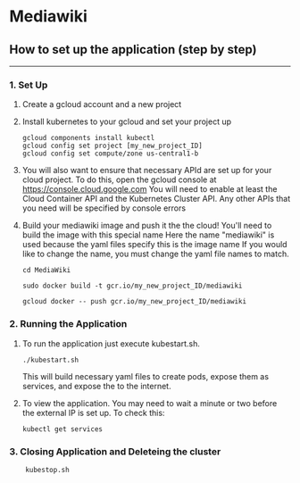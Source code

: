 # Mediawiki

## How to set up the application (step by step)
------------------------------------------------

### 1. Set Up
1. Create a gcloud account and a new project

2. Install kubernetes to your gcloud and set your project up 

	``` 
	gcloud components install kubectl
	gcloud config set project [my_new_project_ID]
	gcloud config set compute/zone us-central1-b

	```

3. You will also want to ensure that necessary APId are set up for your cloud project.
	To do this, open the gcloud console at https://console.cloud.google.com
	You will need to enable at least the Cloud Container API and the Kubernetes Cluster API.
	Any other APIs that you need will be specified by console errors


4. Build your mediawiki image and push it the the cloud!
	You'll need to build the image with this special name
	Here the name "mediawiki" is used because the yaml files specify this is the image name
	If you would like to change the name, you must change the yaml file names to match.

	```
	cd MediaWiki
	
	sudo docker build -t gcr.io/my_new_project_ID/mediawiki
	
	gcloud docker -- push gcr.io/my_new_project_ID/mediawiki

	```

 
### 2. Running the Application

1. To run the application just execute kubestart.sh.
	```
	./kubestart.sh
	```

	This will build necessary yaml files to create pods, expose them as services, and expose the to the internet.

2. To view the application. You may need to wait a minute or two before the external IP is set up.
	To check this:
	
	```
	kubectl get services
	```

### 3. Closing Application and Deleteing the cluster

```
	kubestop.sh
```
